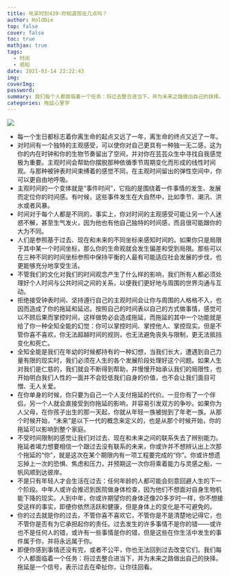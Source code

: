 ```yaml
---
title: 吼呆时刻439-你知道现在几点吗？
author: HoldDie
top: false
cover: false
toc: true
mathjax: true
tags:
  - 时间
  - 感知
date: 2021-03-14 22:22:43
img:
coverImg:
password: 
summary: 我们每个人都面临着一个任务：将过去整合进当下，并为未来之路做出自己的抉择。拖延是一个信号，表示过去在牵扯你，让你往回看。
categories: 拖延心里学
---
```


![](https://cdn.jsdelivr.net/gh/asxing/img1/20210314222401.png)

- 每一个生日都标志着你离生命的起点又远了一年，离生命的终点又近了一年。
- 对时间有一个独特的主观感受，可以使你对自己更具有一种独一无二感，这为你的内在时钟和你的生物节奏留出了空间，并对你在芸芸众生中寻找自我感觉极为重要。主观时间会帮助你摆脱那种依循季节周期变化而形成的线性时间观。与那种被钟表时间束缚着的感觉不同，在主观时间留出的弹性空间中，你可以更自由地呼吸。
- 主观时间的一个变体就是“事件时间”，它指的是围绕着一件事情的发生、发展而定位你的时间感。有吋候，这些事件发生在大自然中，比如季节、潮汛、洪水或者风暴。
- 时间对于每个人都是不同的，事实上，你对时间的主观感受可能让另一个人迷惑不解，甚至生气发火，因为他也有他自己独特的时间感，而且很可能跟你的大为不同。
- 人们是参照基于过去、现在和未来的不同坐标来感知时间的。如果你只是局限于其中某一个时间坐标，那么你的生命观就会发生偏差和受到局限。那些可以在三种不同的时间坐标参照中保持平衡的人最有可能适应社会发展的步伐，也更能够充分地享受生活。
- 不管我们的文化对我们的时间观念产生了什么样的影响，我们所有人都必须处理好个人时间与公共时间之间的关系，以便我们更好地与周围的世界沟通与互动。
- 拒绝接受钟表时间、坚持遵行自己的主观时间会让你与周围的人格格不入，也因而造成了你的拖延和延迟。按照自己的时间表以自己的方式做事情，感觉可以不顾后果而掌控时间，这样做势必会造成拖延，而拖延的其中一个功能就是给了你一种全知全能的幻觉：你可以掌控时间、掌控他人、掌控现实。但是不管你喜不喜欢，你无法超越时间的规则，也无法避免丧失与限制，更无法抵挡变化和死亡。
- 全知全能是我们在年幼的时候都持有的一种幻想，当我们长大，遭遇到自己力量有限的现实时，我们必须在人生的各个发展阶段处理好这个问题。如果人生对我们是仁慈的，我们就会不断得到帮助，并慢慢开始承认我们的局限性，也开始明白我们人性的一面并不会贬低我们自身的价值，也不会让我们面目可憎、无人关爱。
- 在你单身的时候，你只要为自己一个人支付拖延的代价。一旦你有了一个伴侣，另一个人就会直接受到你拖延的影响，并容易引发双方的争吵。如果你为人父母，在你孩子出生的那一天起，你就从年轻一族被抛到了年老一族。从那个时候开始，“未来”是以下一代的概念来定义的，也是从那个时候开始，你的拖延可以影响到整个家庭。
- 不受时间限制的感觉让我们对过去、现在和未来之间的联系失去了辨别能力。拖延者竭力想要相信一个跟过去没有联系的未来，你或许并不想辨认出上次那个拖延的“你”，就是这次在某个期限内有一项工程要完成的“你”。你或许想遗忘掉上一次的恐惧、焦虑和压力，并预期这一次你将乘着能力与灵感之船，一帆风顺到达彼岸。
- 不是只有年轻人才会生活在过去：任何年龄的人都可能会刻意回避人生的下一个阶段。中年人或许会推迟到医院做身体检查，因为他们不想面对自身生物机能下降的现实。人到中年，你或许期望你的身体还像20多岁时一样，你不想接受这样的事实，即便你依然活跃和健康，但是身体上的变化是不可避免的。
- 你的过去就是你的过去，不管你喜不喜欢它，不管你是不是清楚地记得它，也不管你是否有为它承担起你的责任。过去发生的许多事情不是你的错——或许也不是任何人的错，或许有一些事情是你的错，但是这些在你生活中发生的事件属于你，并将永远属于你。
- 即便你感到事情还没有完，或者不公平，你也无法回到过去改变它们。我们每个人都面临着一个任务：将过去整合进当下，并为未来之路做出自己的抉择。拖延是一个信号，表示过去在牵扯你，让你往回看。